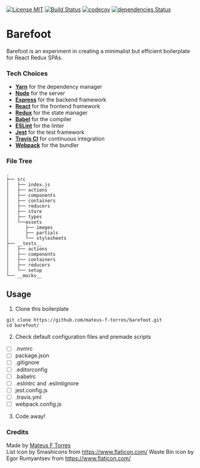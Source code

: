 [![License MIT](https://img.shields.io/github/license/mashape/apistatus.svg)](https://github.com/mateus-f-torres/barefoot/blob/master/LICENSE)
[![Build Status](https://travis-ci.com/mateus-f-torres/barefoot.svg?branch=master)](https://travis-ci.com/mateus-f-torres/barefoot)
[![codecov](https://codecov.io/gh/mateus-f-torres/barefoot/branch/master/graph/badge.svg)](https://codecov.io/gh/mateus-f-torres/barefoot)
[![dependencies Status](https://david-dm.org/mateus-f-torres/barefoot/status.svg)](https://david-dm.org/mateus-f-torres/barefoot)

# Barefoot
Barefoot is an experiment in creating a minimalist but efficient boilerplate for React Redux SPAs.

### Tech Choices
- [**Yarn**](https://yarnpkg.com/en/) for the dependency manager
- [**Node**](https://nodejs.org/en/) for the server
- [**Express**](http://expressjs.com/) for the backend framework
- [**React**](https://reactjs.org/) for the frontend framework
- [**Redux**](https://redux.js.org/) for the state manager
- [**Babel**](https://babeljs.io/) for the compiler
- [**ESLint**](https://eslint.org/) for the linter
- [**Jest**](https://jestjs.io/) for the test framework
- [**Travis CI**](https://travis-ci.com/) for continuous integration
- [**Webpack**](https://webpack.js.org/) for the bundler

### File Tree

```
.
├── src
│   ├── index.js
│   ├── actions
│   ├── components
│   ├── containers
│   ├── reducers
│   ├── store
│   ├── types
│   └──assets
│      ├── images
│      ├── partials
│      └── stylesheets
├── __tests__
│   ├── actions
│   ├── components
│   ├── containers
│   ├── reducers
│   └── setup
└── __mocks__
```

## Usage

1. Clone this boilerplate

```
git clone https://github.com/mateus-f-torres/barefoot.git
cd barefoot/
```
2. Check default configuration files and premade scripts

- [ ] .nvmrc
- [ ] package.json
- [ ] .gitignore
- [ ] .editorconfig
- [ ] .babelrc
- [ ] .eslintrc and .eslintignore
- [ ] jest.config.js
- [ ] .travis.yml
- [ ] webpack.config.js

3. Code away!

### Credits

Made by [Mateus F Torres](https://github.com/mateus-f-torres)    
List icon by Smashicons from https://www.flaticon.com/
Waste Bin icon by Egor Rumyantsev from https://www.flaticon.com/
